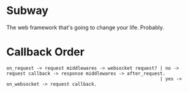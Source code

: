 # Subway

The web framework that's going to change your life. Probably.

# Callback Order

```
on_request -> request middlewares -> websocket request? | no -> request callback -> response middlewares -> after_request.
                                                        | yes -> on_websocket -> request callback.
```